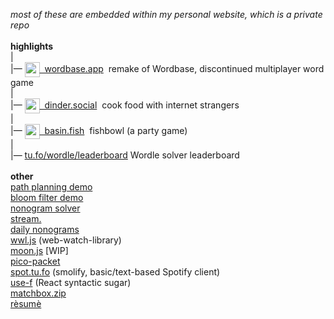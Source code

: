 _most of these are embedded within my personal website, which is a private repo_  
<br />
**highlights**  
|  
|— [<img align="center" src="https://raw.tu.fo/wordbase/icon.png" width="24">&nbsp; wordbase.app](https://wordbase.app)&nbsp; remake of Wordbase, discontinued multiplayer word game  
|  
|— [<img align="center" src="https://raw.tu.fo/dinder/icon.png" width="24">&nbsp; dinder.social](https://dinder.social)&nbsp; cook food with internet strangers  
|  
|— [<img align="center" src="https://basin.fish/icon.png" width="24">&nbsp; basin.fish](https://basin.fish)&nbsp; fishbowl (a party game)  
|  
|— [tu.fo/wordle/leaderboard](https://tu.fo/wordle/leaderboard)  Wordle solver leaderboard  
<br />
**other**  
[path planning demo](https://-paths.tu.fo)  
[bloom filter demo](https://-bloom.tu.fo)  
[nonogram solver](https://-nonogram.tu.fo)  
[stream.](https://stream-landing.tu.fo)  
[daily nonograms](https://no.tu.fo)  
[wwl.js](https://raw.tu.fo/wwl/app) (web-watch-library)  
[moon.js](https://tu.fo/lib/2/moon.js) [WIP]  
[pico-packet](https://pico.tu.fo)  
[spot.tu.fo](https://spot.tu.fo)  (smolify, basic/text-based Spotify client)  
[use-f](https://use-f.tu.fo)  (React syntactic sugar)  
[matchbox.zip](https://matchbox.zip)  
[rèsumè](https://resume.tu.fo)  
